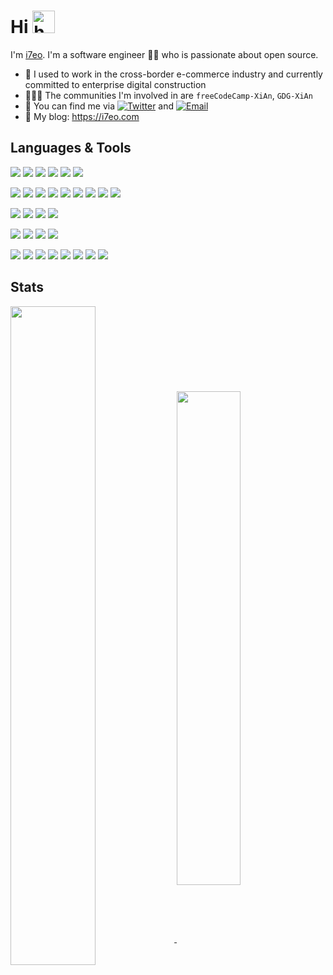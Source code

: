 # Hi <img src="https://github.com/i7eo/pictures/blob/master/wave.gif" alt="hello-wave" width="36px" />
<!-- # ℋℯ𝓁𝓁ℴ <img src="https://moon-svg.minung.dev/moon.svg?theme=ray" alt="moon.svg" width="30px" /> -->

I'm [i7eo](https://github.com/i7eo). I'm a software engineer 👨‍💻 who is passionate about open source.

- 💼 I used to work in the cross-border e-commerce industry and currently committed to enterprise digital construction
- 🧑‍🤝‍🧑 The communities I'm involved in are `freeCodeCamp-XiAn`, `GDG-XiAn`
- 🔎 You can find me via [![Twitter](https://img.shields.io/badge/Twitter-1DA1F2?style=flat-square&logo=twitter&logoColor=white)](https://twitter.com/__i7eo) and [![Email](https://img.shields.io/badge/Gmail-D14836?style=flat-square&logo=gmail&logoColor=white)](mailto:admin@i7eo.com)
- 📒 My blog: https://i7eo.com

<!-- You are the ![visitors](https://visitor-badge.laobi.icu/badge?page_id=i7eo) guy to come here 🎉 ->
<!--![visitors](https://visitor-badge.laobi.icu/badge?page_id=yaronzz) -->
<!-- <img align="right" src="https://activity-graph.herokuapp.com/graph?username=i7eo&hide_title=true&theme=rogue" style="width: 45%" /> -->
<!-- <img src="https://github-readme-stats.vercel.app/api/top-langs/?username=i7eo&layout=compact&theme=nightowl" style="width: 60%" /> -->
<!--
<p align="center">
<img src="https://profile-counter.glitch.me/i7eo/count.svg" alt="Visiter count" />
</p>
<img align="left" src="https://github-readme-stats.vercel.app/api?username=i7eo&show_icons=true&theme=nightowl&hide_title=true" style="width: 52%" />
<img align="right" src="https://github-profile-trophy.vercel.app/?username=i7eo&column=4&margin-w=6&margin-h=6&theme=dracula" style="width: 35%" />
## Activity

<p justify-content="center">
 <img width="100%" src="https://activity-graph.herokuapp.com/graph?username=i7eo&theme=react-dark&custom_title=Contribution%20Graph">
</p>

- 📫 EMAIL: admin@i7eo.com
-->

## Languages & Tools

<p align="left">
  <img src="https://img.shields.io/badge/HTML5-E34F26?style=flat-square&logo=html5&logoColor=white" />
  <img src="https://img.shields.io/badge/Sass-CC6699?style=flat-square&logo=sass&logoColor=white" />
  <img src="https://img.shields.io/badge/JavaScript-F7DF1E?style=flat-square&logo=javascript&logoColor=white" />
  <img src="https://img.shields.io/badge/TypeScript-3178C6?style=flat-square&logo=typescript&logoColor=white" />
  <img src="https://img.shields.io/badge/Node.js-339933?style=flat-square&logo=nodedotjs&logoColor=white" />
  <img src="https://img.shields.io/badge/Java-ED8B00?style=flat-square&logo=java&logoColor=white" />
</p>

<p align="left">
  <img src="https://img.shields.io/badge/Vue.js-4FC08D?style=flat-square&logo=vuedotjs&logoColor=white" />
  <img src="https://img.shields.io/badge/Nuxt.js-00DC82?style=flat-square&logo=nuxtdotjs&logoColor=white" />
  <img src="https://img.shields.io/badge/React-61DAFB?style=flat-square&logo=react&logoColor=white" />
  <img src="https://img.shields.io/badge/React_Native-61DAFB?style=flat-square&logo=react&logoColor=white" />
  <img src="https://img.shields.io/badge/Next.js-000000?style=flat-square&logo=nextdotjs&logoColor=white" />
  <img src="https://img.shields.io/badge/WebComponents-29ABE2?style=flat-square&logo=webcomponentsdotorg&logoColor=white" />
  <img src="https://img.shields.io/badge/Nest.js-E0234E?style=flat-square&logo=nestjs&logoColor=white" />
  <img src="https://img.shields.io/badge/Vitest-6E9F18?style=flat-square&logo=vitest&logoColor=white" />
  <img src="https://img.shields.io/badge/Jest-C21325?style=flat-square&logo=jest&logoColor=white" />
</p>

<p align="left">
  <img src="https://img.shields.io/badge/MongoDB-47A248?style=flat-square&logo=mongodb&logoColor=white" />
  <img src="https://img.shields.io/badge/Redis-DC382D?style=flat-square&logo=redis&logoColor=white" />
  <img src="https://img.shields.io/badge/Amazon_AWS-232F3E?style=flat-square&logo=amazon-aws&logoColor=white" />
  <img src="https://img.shields.io/badge/MySQL-4479A1?style=flat-square&logo=mysql&logoColor=white" />
</p>

<p align="left">
  <img src="https://img.shields.io/badge/Vite-646CFF?style=flat-square&logo=vite&logoColor=white" />
  <img src="https://img.shields.io/badge/ESBuild-FFCF00?style=flat-square&logo=esbuild&logoColor=white" />
  <img src="https://img.shields.io/badge/Webpack-8DD6F9?style=flat-square&logo=webpack&logoColor=white" />
  <img src="https://img.shields.io/badge/Gulp-CF4647?style=flat-square&logo=gulp&logoColor=white" />
</p>
 
<p align="left">
  <img src="https://img.shields.io/badge/Shopify-7AB55C?style=flat-square&logo=Shopify&logoColor=white" />
  <img src="https://img.shields.io/badge/Cloudflare-000000?style=flat-square&logo=cloudflare&logoColor=white" />
  <img src="https://img.shields.io/badge/Vercel-F38020?style=flat-square&logo=vercel&logoColor=white" />
  <img src="https://img.shields.io/badge/GitHub_Actions-2088FF?style=flat-square&logo=github-actions&logoColor=white" />
  <img src="https://img.shields.io/badge/GitHub_Pages-222222?style=flat-square&logo=github-pages&logoColor=white" />
  <img src="https://img.shields.io/badge/Pnpm-F69220?style=flat-square&logo=pnpm&logoColor=white" />
  <img src="https://img.shields.io/badge/Notion-000000?style=flat-square&logo=notion&logoColor=white" />
  <img src="https://img.shields.io/badge/VSCode-007ACC?style=flat-square&logo=visual%20studio%20code&logoColor=white" />
</p>

## Stats

<a href="https://github.com/i7eo">
  <img align="center" width="52%" src="https://github-readme-stats.vercel.app/api?username=i7eo&theme=nightowl&show_icons=true&hide_border=true&include_all_commits=true&count_private=true&hide_title=true" />
</a>

<a href="https://github.com/i7eo">
  <img align="center" width="45%" src="https://github-readme-streak-stats.herokuapp.com/?user=i7eo&theme=nightowl&hide_border=true&include_all_commits=true&count_private=true" />
</a>



